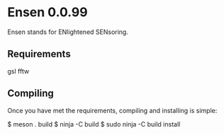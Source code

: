 # Ensen 0.0.99

Ensen stands for ENlightened SENsoring.

## Requirements

  gsl
  fftw

## Compiling

Once you have met the requirements, compiling and installing is simple:

  $ meson . build
  $ ninja -C build
  $ sudo ninja -C build install